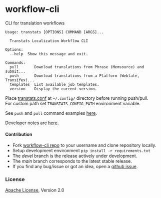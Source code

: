 # workflow-cli
CLI for translation workflows

```shell
Usage: transtats [OPTIONS] COMMAND [ARGS]...

  Transtats Localization Workflow CLI

Options:
  --help  Show this message and exit.

Commands:
  pull       Download translations from Phrase (Memsource) and submit...
  push       Download translations from a Platform (Weblate, Transifex)...
  templates  List available job templates.
  version    Display the current version.
```

Place [transtats.conf](https://github.com/transtats/workflow-cli/tree/devel/data/config-example) at `~/.config/` directory before running push/pull.
<br>For custom path set `TRANSTATS_CONFIG_PATH` environment variable. 

See `push` and `pull` command examples [here](https://github.com/transtats/workflow-cli/blob/devel/data/cmd_examples.md).

Developer notes are [here](https://github.com/transtats/workflow-cli/blob/devel/DEVELOP.md).

#### Contribution

* Fork [workflow-cli repo](https://github.com/transtats/workflow-cli) to your username and clone repository locally.
* Setup development environment `pip install -r requirements.txt`
* The *devel* branch is the release actively under development.
* The *main* branch corresponds to the latest stable release.
* If you find any bug/issue or got an idea, open a [github issue](https://github.com/transtats/transtats-cli/issues/new).

### License

[Apache License](http://www.apache.org/licenses/LICENSE-2.0), Version 2.0
